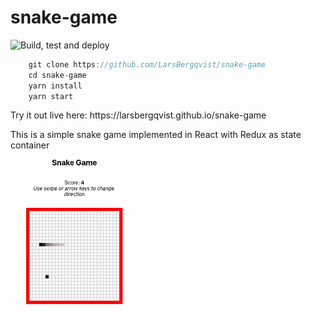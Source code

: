 # snake-game
![Build, test and deploy](https://github.com/larsbergqvist/snake-game/actions/workflows/ci.yml/badge.svg)

<p>

```javascript
    git clone https://github.com/LarsBergqvist/snake-game
    cd snake-game
    yarn install
    yarn start
```
<p>Try it out live here: https://larsbergqvist.github.io/snake-game  
<p>This is a simple snake game implemented in React with Redux as state container  

![Alt text](https://github.com/LarsBergqvist/snake-game/blob/main/snake-game.gif?raw=true 'Snake game')  
